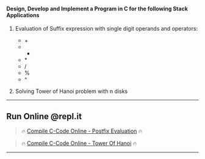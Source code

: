 #### Design, Develop and Implement a Program in C for the following Stack Applications
1. Evaluation of Suffix expression with single digit operands and operators:
    * \+
    *  -
    * \*
    * /
    *  %
    *  ^

2. Solving Tower of Hanoi problem with n disks
***
## Run Online @repl.it

> 🔥 [Compile C-Code Online - Postfix Evaluation](https://repl.it/@dntandan/postfixevaluation) 🔥

> 🔥 [Compile C-Code Online - Tower Of Hanoi](https://repl.it/@dntandan/towerofhanoi) 🔥
***
